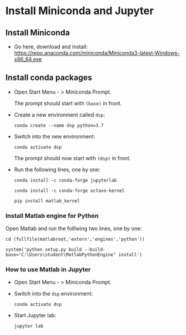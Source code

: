 # Install Miniconda and Jupyter

## Install Miniconda

- Go here, download and install:
    https://repo.anaconda.com/miniconda/Miniconda3-latest-Windows-x86_64.exe
    
## Install conda packages

- Open Start Menu - > Miniconda Prompt. 
  
  The prompt should start with `(base)` in front.
    
- Create a new environment called `dsp`: 
  
  ```conda create --name dsp python=3.7```

- Switch into the new environment:
  
  ```conda activate dsp```
    
  The prompt should now start with `(dsp)` in front.
    
- Run the following lines, one by one:

  ```conda install -c conda-forge jupyterlab```

  ```conda install -c conda-forge octave-kernel```

  ```pip install matlab_kernel```
  
### Install Matlab engine for Python

Open Matlab and run the folllwing two lines, one by one:

```cd (fullfile(matlabroot,'extern','engines','python'))```

```system('python setup.py build --build-base="C:\Users\student\MatlabPythonEngine" install')```

### How to use Matlab in Jupyter

- Open Start Menu - > Miniconda Prompt. 
- Switch into the `dsp` environment:
  
  ```conda activate dsp```
  
- Start Jupyter lab:
  
  ```jupyter lab```
